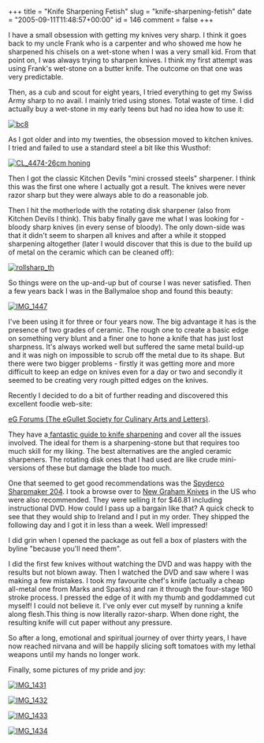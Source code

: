 +++
title = "Knife Sharpening Fetish"
slug = "knife-sharpening-fetish"
date = "2005-09-11T11:48:57+00:00"
id = 146
comment = false
+++

I have a small obsession with getting my knives very sharp. I think it goes back to my uncle Frank who is a carpenter and who showed me how he sharpened his chisels on a wet-stone when I was a very small kid. From that point on, I was always trying to sharpen knives. I think my first attempt was using Frank's wet-stone on a butter knife. The outcome on that one was very predictable.

Then, as a cub and scout for eight years, I tried everything to get my Swiss Army sharp to no avail. I mainly tried using stones. Total waste of time. I did actually buy a wet-stone in my early teens but had no idea how to use it:

[![bc8](http://static.flickr.com/29/42378499_1e94d5a2ba_m.jpg)](http://www.flickr.com/photos/bandon1/42378499/ "Photo Sharing")

As I got older and into my twenties, the obsession moved to kitchen knives. I tried and failed to use a standard steel a bit like this Wusthof:

[![CL_4474-26cm honing](http://static.flickr.com/28/42377101_d45558ac3e_o.gif)](http://www.flickr.com/photos/bandon1/42377101/ "Photo Sharing")

Then I got the classic Kitchen Devils "mini crossed steels" sharpener. I think this was the first one where I actually got a result. The knives were never razor sharp but they were always able to do a reasonable job.

Then I hit the motherlode with the rotating disk sharpener (also from Kitchen Devils I think). This baby finally gave me what I was looking for - bloody sharp knives (in every sense of bloody). The only down-side was that it didn't seem to sharpen all knives and after a while it stopped sharpening altogether (later I would discover that this is due to the build up of metal on the ceramic which can be cleaned off):

[![rollsharp_th](http://static.flickr.com/32/42384240_8fd69c06f7_o.jpg)](http://www.flickr.com/photos/bandon1/42384240/ "Photo Sharing")

So things were on the up-and-up but of course I was never satisfied. Then a few years back I was in the Ballymaloe shop and  found this beauty:

[![IMG_1447](http://static.flickr.com/30/42266745_d9d012fe9e_m.jpg)](http://www.flickr.com/photos/bandon1/42266745/ "Photo Sharing")

I've been using it for three or four years now. The big advantage it has is the presence of two grades of ceramic. The rough one to create a basic edge on something very blunt and a finer one to hone a knife that has just lost sharpness. It's always worked well but suffered the same metal build-up and it was nigh on impossible to scrub off the metal due to its shape. But there were two bigger problems - firstly it was getting more and more difficult to keep an edge on knives even for a day or two and secondly it seemed to be creating very rough pitted edges on the knives.

Recently I decided to do a bit of further reading and discovered this excellent foodie web-site:

[eG Forums (The eGullet Society for Culinary Arts and Letters)](http://forums.egullet.com/).

They have a[ fantastic guide to knife sharpening](http://forums.egullet.org/index.php?act=ST&f=108&t=26036&) and cover all the issues involved. The ideal for them is a sharpening-stone but that requires too much skill for my liking. The best alternatives are the angled ceramic sharpeners. The rotating disk ones that I had used are like crude mini-versions of these but damage the blade too much. 

One that seemed to get good recommendations was the [Spyderco Sharpmaker 204](http://spyderco.com/catalog/details.php?product=77). I took a browse over to [New Graham Knives](http://www.newgraham.com/sharpmaker.htm) in the US who were also recommended. They were selling it for $46.81 including instructional DVD. How could I pass up a bargain like that? A quick check to see that they would ship to Ireland and I put in my order. They shipped the following day and I got it in less than a week. Well impressed!

I did grin when I opened the package as out fell a box of plasters with the byline "because you'll need them".

I did the first few knives without watching the DVD and was happy with the results but not blown away. Then I watched the DVD and saw where I was making a few mistakes. I took my favourite chef's knife (actually a cheap all-metal one from Marks and Sparks) and ran it through the four-stage 160 stroke process. I pressed the edge of it with my thumb and goddammed cut myself! I could not believe it. I've only ever cut myself by running a knife along flesh.This thing is now literally razor-sharp. When done right, the resulting knife will cut paper without any pressure.

So after a long, emotional and spiritual journey of over thirty years, I have now reached nirvana and will be happily slicing soft tomatoes with my lethal weapons until my hands no longer work.

Finally, some pictures of my pride and joy:

[![IMG_1431](http://static.flickr.com/26/40556714_476dafa8bb_m.jpg)](http://www.flickr.com/photos/bandon1/40556714/ "Photo Sharing")

[![IMG_1432](http://static.flickr.com/26/40557040_a0b6d7fc05_m.jpg)](http://www.flickr.com/photos/bandon1/40557040/ "Photo Sharing")

[![IMG_1433](http://static.flickr.com/27/40557752_ff3dc8b844_m.jpg)](http://www.flickr.com/photos/bandon1/40557752/ "Photo Sharing")

[![IMG_1434](http://static.flickr.com/22/40558289_8cde38fb43_m.jpg)](http://www.flickr.com/photos/bandon1/40558289/ "Photo Sharing")
